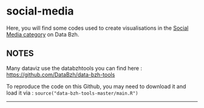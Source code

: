 # social-media

Here, you will find some codes used to create visualisations in the [Social Media category](http://data-bzh.fr/category/dataviz/social-media/) on Data Bzh.

## NOTES 

Many dataviz use the databzhtools you can find here : https://github.com/DataBzh/data-bzh-tools 

To reproduce the code on this Github, you may need to download it and load it via : `source("data-bzh-tools-master/main.R")` 
*** 
